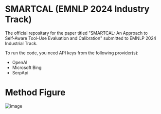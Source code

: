 # SMARTCAL (EMNLP 2024 Industry Track)
The official repositary for the paper titled "SMARTCAL: An Approach to Self-Aware Tool-Use Evaluation and Calibration" submitted to EMNLP 2024 Industrial Track.

To run the code, you need API keys from the following provider(s):
* OpenAI
* Microsoft Bing
* SerpApi

# Method Figure
![image](https://github.com/user-attachments/assets/e83617be-b7f0-4e6e-870d-c791f4839aa4)

